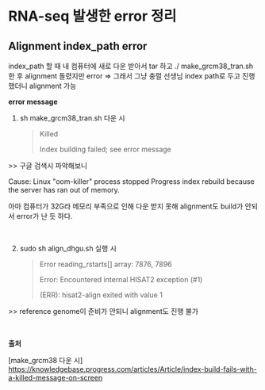 # RNA-seq 발생한 error 정리

## Alignment index_path error

index_path 할 때 내 컴퓨터에 새로 다운 받아서 tar 하고 ./ make_grcm38_tran.sh 한 후 alignment 돌렸지만 error => 그래서 그냥 충렬 선생님 index path로 두고 진행했더니 alignment 가능

**error message**

1. sh make_grcm38_tran.sh 다운 시

   > Killed
   >
   > Index building failed; see error message

\>> 구글 검색시 파악해보니 

Cause: Linux "oom-killer" process stopped Progress index rebuild because the server has ran out of memory.

아마 컴퓨터가 32G라 메모리 부족으로 인해 다운 받지 못해 alignment도 build가 안되서 error가 난 듯 하다.

<br>

2. sudo sh align_dhgu.sh 실행 시

   > Error reading_rstarts[] array: 7876, 7896
   >
   > Error: Encountered internal HISAT2 exception (#1)
   >
   > (ERR): hisat2-align exited with value 1

\>> reference genome이 준비가 안되니 alignment도 진행 불가

<br>

**출처**

[make_grcm38 다운 시] https://knowledgebase.progress.com/articles/Article/index-build-fails-with-a-killed-message-on-screen

